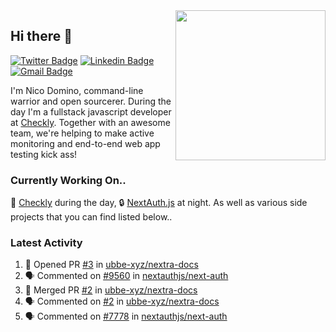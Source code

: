 <img align="right" src="https://user-images.githubusercontent.com/7415984/172472491-91b16eac-fa22-4ecf-92df-d687139fd1f9.gif" width="240" />

## Hi there 👋

[![Twitter Badge](https://img.shields.io/badge/-@ndom91-1ca0f1?style=flat-square&labelColor=1ca0f1&logo=twitter&logoColor=white&link=https://twitter.com/ndom91)](https://twitter.com/ndom91) [![Linkedin Badge](https://img.shields.io/badge/-ndom91-blue?style=flat-square&logo=Linkedin&logoColor=white&link=https://www.linkedin.com/in/ndom91/)](https://www.linkedin.com/in/ndom91/) [![Gmail Badge](https://img.shields.io/badge/-yo@ndo.dev-c14438?style=flat-square&logo=mail.ru&logoColor=white&link=mailto:yo@ndo.dev)](mailto:yo@ndo.dev)

I'm Nico Domino, command-line warrior and open sourcerer. During the day I'm a fullstack javascript developer at [Checkly](https://checklyhq.com). Together with an awesome team, we're helping to make active monitoring and end-to-end web app testing kick ass!

### Currently Working On..

🦝 [Checkly](https://checklyhq.com) during the day, 🔒 [NextAuth.js](https://github.com/nextauthjs/next-auth) at night. As well as various side projects that you can find listed below..

<!--START_SECTION_PROFILE_VIEWS:readme-info-->
<!--END_SECTION_PROFILE_VIEWS:readme-info-->

<!--START_SECTION_DAILY_COMMIT:readme-info-->
<!--END_SECTION_DAILY_COMMIT:readme-info-->

<!--START_SECTION_WEEKLY_COMMIT:readme-info-->
<!--END_SECTION_WEEKLY_COMMIT:readme-info-->

### Latest Activity

<!--START_SECTION:activity-->
1. 💪 Opened PR [#3](https://github.com/ubbe-xyz/nextra-docs/pull/3) in [ubbe-xyz/nextra-docs](https://github.com/ubbe-xyz/nextra-docs)
2. 🗣 Commented on [#9560](https://github.com/nextauthjs/next-auth/pull/9560#issuecomment-1879662535) in [nextauthjs/next-auth](https://github.com/nextauthjs/next-auth)
3. 🎉 Merged PR [#2](https://github.com/ubbe-xyz/nextra-docs/pull/2) in [ubbe-xyz/nextra-docs](https://github.com/ubbe-xyz/nextra-docs)
4. 🗣 Commented on [#2](https://github.com/ubbe-xyz/nextra-docs/pull/2#issuecomment-1879633745) in [ubbe-xyz/nextra-docs](https://github.com/ubbe-xyz/nextra-docs)
5. 🗣 Commented on [#7778](https://github.com/nextauthjs/next-auth/pull/7778#issuecomment-1879598027) in [nextauthjs/next-auth](https://github.com/nextauthjs/next-auth)
<!--END_SECTION:activity-->
